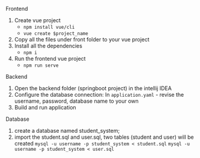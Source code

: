 Frontend
1. Create vue project
	- `npm install vue/cli`
	- `vue create $project_name`
2. Copy all the files under front folder to your vue project
3. Install all the dependencies
	- `npm i`
4. Run the frontend vue project
	- `npm run serve `

Backend
1. Open the backend folder (springboot project) in the intellij IDEA
2. Configure the database connection:
	In `application.yaml`  - revise the username, password, database name to your own
3. Build and run application

Database
1. create a database named student_system;
2. import the student.sql and user.sql, two tables (student and user) will be created
	`mysql -u username -p student_system < student.sql`
	`mysql -u username -p student_system < user.sql`
